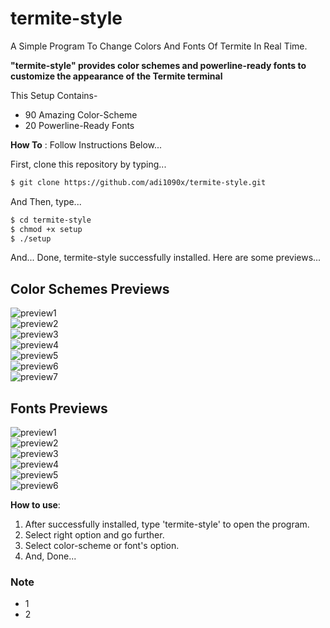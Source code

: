 # termite-style
A Simple Program To Change Colors And Fonts Of Termite In Real Time.

**"termite-style" provides color schemes and powerline-ready fonts to customize the appearance of the Termite terminal**

This Setup Contains-
- 90 Amazing Color-Scheme
- 20 Powerline-Ready Fonts

**How To** : Follow Instructions Below...

First, clone this repository by typing...

```sh
$ git clone https://github.com/adi1090x/termite-style.git
```

And Then, type...

```sh
$ cd termite-style
$ chmod +x setup
$ ./setup
```
And... Done, termite-style successfully installed.
Here are some previews...

## Color Schemes Previews

![preview1](https://github.com/adi1090x/termite-style/tree/master/previews/preview_nord.png) <br />
![preview2](https://github.com/adi1090x/termite-style/tree/master/previews/preview_material.png) <br />
![preview3](https://github.com/adi1090x/termite-style/tree/master/previews/preview_dracula.png) <br />
![preview4](https://github.com/adi1090x/termite-style/tree/master/previews/preview_rydgel.png) <br />
![preview5](https://github.com/adi1090x/termite-style/tree/master/previews/preview_wildc.png) <br />
![preview6](https://github.com/adi1090x/termite-style/tree/master/previews/preview_zenburn.png) <br />
![preview7](https://github.com/adi1090x/termite-style/tree/master/previews/preview_wob.png) <br />

## Fonts Previews

![preview1](https://github.com/adi1090x/termite-style/tree/master/previews/font_1.png) <br />
![preview2](https://github.com/adi1090x/termite-style/tree/master/previews/font_2.png) <br />
![preview3](https://github.com/adi1090x/termite-style/tree/master/previews/font_3.png) <br />
![preview4](https://github.com/adi1090x/termite-style/tree/master/previews/font_4.png) <br />
![preview5](https://github.com/adi1090x/termite-style/tree/master/previews/font_5.png) <br />
![preview6](https://github.com/adi1090x/termite-style/tree/master/previews/font_6.png) <br />

**How to use**:

1. After successfully installed, type 'termite-style' to open the program. 
2. Select right option and go further.
3. Select color-scheme or font's option.
4. And, Done...

### Note

- 1
- 2
